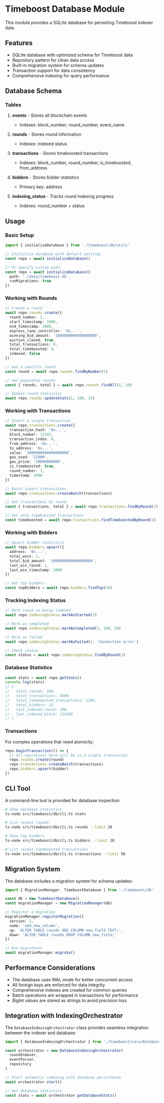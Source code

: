 # Timeboost Database Module

This module provides a SQLite database for persisting Timeboost indexer data.

## Features

- SQLite database with optimized schema for Timeboost data
- Repository pattern for clean data access
- Built-in migration system for schema updates
- Transaction support for data consistency
- Comprehensive indexing for query performance

## Database Schema

### Tables

1. **events** - Stores all blockchain events
   - Indexes: block_number, round_number, event_name

2. **rounds** - Stores round information
   - Indexes: indexed status

3. **transactions** - Stores timeboosted transactions
   - Indexes: block_number, round_number, is_timeboosted, from_address

4. **bidders** - Stores bidder statistics
   - Primary key: address

5. **indexing_status** - Tracks round indexing progress
   - Indexes: round_number + status

## Usage

### Basic Setup

```typescript
import { initializeDatabase } from './timeboost/db/utils'

// Initialize database with default settings
const repo = await initializeDatabase()

// Or specify custom path
const repo = await initializeDatabase({
  path: './data/timeboost.db',
  runMigrations: true
})
```

### Working with Rounds

```typescript
// Create a round
await repo.rounds.create({
  round_number: 1,
  start_timestamp: 1000,
  end_timestamp: 2000,
  express_lane_controller: '0x...',
  winning_bid_amount: '1000000000000000000',
  auction_closed: true,
  total_transactions: 0,
  total_timeboosted: 0,
  indexed: false
})

// Get a specific round
const round = await repo.rounds.findByNumber(1)

// Get paginated rounds
const { rounds, total } = await repo.rounds.findAll(1, 10)

// Update round statistics
await repo.rounds.updateStats(1, 100, 25)
```

### Working with Transactions

```typescript
// Insert a single transaction
await repo.transactions.create({
  transaction_hash: '0x...',
  block_number: 12345,
  transaction_index: 0,
  from_address: '0x...',
  to_address: '0x...',
  value: '1000000000000000000',
  gas_used: '21000',
  gas_price: '20000000000',
  is_timeboosted: true,
  round_number: 1,
  timestamp: 1000
})

// Batch insert transactions
await repo.transactions.createBatch(transactions)

// Get transactions by round
const { transactions, total } = await repo.transactions.findByRound(1)

// Get only timeboosted transactions
const timeboosted = await repo.transactions.findTimeboostedByRound(1)
```

### Working with Bidders

```typescript
// Upsert bidder statistics
await repo.bidders.upsert({
  address: '0x...',
  total_wins: 1,
  total_bid_amount: '1000000000000000000',
  last_win_round: 1,
  last_win_timestamp: 1000
})

// Get top bidders
const topBidders = await repo.bidders.findTop(10)
```

### Tracking Indexing Status

```typescript
// Mark round as being indexed
await repo.indexingStatus.markAsStarted(1)

// Mark as completed
await repo.indexingStatus.markAsCompleted(1, 100, 50)

// Mark as failed
await repo.indexingStatus.markAsFailed(1, 'Connection error')

// Check status
const status = await repo.indexingStatus.findByRound(1)
```

### Database Statistics

```typescript
const stats = await repo.getStats()
console.log(stats)
// {
//   total_rounds: 100,
//   total_transactions: 5000,
//   total_timeboosted_transactions: 1200,
//   total_bidders: 15,
//   last_indexed_round: 100,
//   last_indexed_block: 123456
// }
```

### Transactions

For complex operations that need atomicity:

```typescript
repo.beginTransaction(() => {
  // All operations here will be in a single transaction
  repo.rounds.create(round)
  repo.transactions.createBatch(transactions)
  repo.bidders.upsert(bidder)
})
```

## CLI Tool

A command-line tool is provided for database inspection:

```bash
# Show database statistics
ts-node src/timeboost/db/cli.ts stats

# List recent rounds
ts-node src/timeboost/db/cli.ts rounds --limit 20

# Show top bidders
ts-node src/timeboost/db/cli.ts bidders --limit 10

# List recent timeboosted transactions
ts-node src/timeboost/db/cli.ts transactions --limit 50
```

## Migration System

The database includes a migration system for schema updates:

```typescript
import { MigrationManager, TimeboostDatabase } from './timeboost/db'

const db = new TimeboostDatabase()
const migrationManager = new MigrationManager(db)

// Register a migration
migrationManager.registerMigration({
  version: 1,
  name: 'add_new_column',
  up: 'ALTER TABLE rounds ADD COLUMN new_field TEXT;',
  down: 'ALTER TABLE rounds DROP COLUMN new_field;'
})

// Run migrations
await migrationManager.migrate()
```

## Performance Considerations

- The database uses WAL mode for better concurrent access
- All foreign keys are enforced for data integrity
- Comprehensive indexes are created for common queries
- Batch operations are wrapped in transactions for performance
- BigInt values are stored as strings to avoid precision loss

## Integration with IndexingOrchestrator

The `DatabaseIndexingOrchestrator` class provides seamless integration between the indexer and database:

```typescript
import { DatabaseIndexingOrchestrator } from './timeboost/core/DatabaseIndexingOrchestrator'

const orchestrator = new DatabaseIndexingOrchestrator(
  roundIndexer,
  eventParser,
  repository
)

// Start automatic indexing with database persistence
await orchestrator.start()

// Get database statistics
const stats = await orchestrator.getDatabaseStats()
```